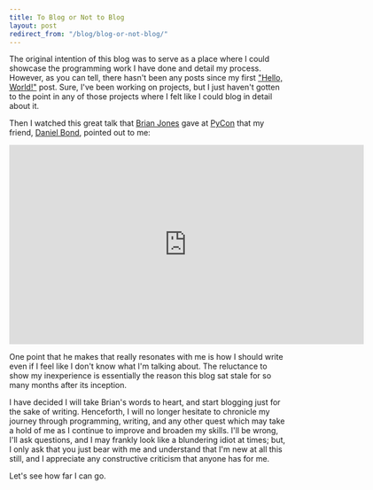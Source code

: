 ```yaml
---
title: To Blog or Not to Blog
layout: post
redirect_from: "/blog/blog-or-not-blog/"
---
```



The original intention of this blog was to serve as a place where I could
showcase the programming work I have done and detail my process. However, as
you can tell, there hasn't been any posts since my first ["Hello,
World!"](/2012/12/03/hello-world) post. Sure, I've been working on projects, but I
just haven't gotten to the point in any of those projects where I felt like I
could blog in detail about it.

Then I watched this great talk that [Brian
Jones](http://pyvideo.org/speaker/352/brian-k-jones) gave at
[PyCon](http://pycon.org) that my friend, [Daniel Bond](http://dbond.cc/),
pointed out to me:

<div class="video-container"><iframe width="640" height="360"
src="http://www.youtube.com/embed/BBfW3m3TK0w?feature=player_embedded"
frameborder="0" allowfullscreen></iframe></div>

One point that he makes that really resonates with me is how I should write
even if I feel like I don't know what I'm talking about. The reluctance to show
my inexperience is essentially the reason this blog sat stale for so many
months after its inception.

I have decided I will take Brian's words to heart, and start blogging just for
the sake of writing. Henceforth, I will no longer hesitate to chronicle my
journey through programming, writing, and any other quest which may take a hold
of me as I continue to improve and broaden my skills. I'll be wrong, I'll ask
questions, and I may frankly look like a blundering idiot at times; but, I only
ask that you just bear with me and understand that I'm new at all this still,
and I appreciate any constructive criticism that anyone has for me.

Let's see how far I can go.
